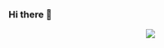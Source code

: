 ### Hi there 👋

<p align = "center"><img src = "https://github-widgetbox.vercel.app/api/profile?username=workframes&data=followers,repositories,stars,commits"></p>
